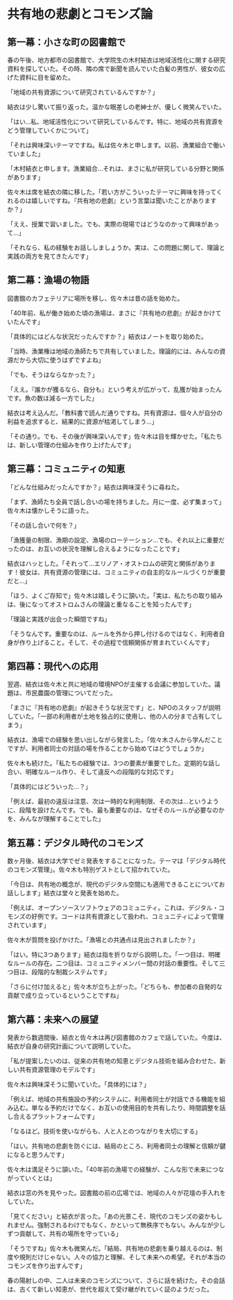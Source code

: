 # 共有地の悲劇とコモンズ論

## 第一幕：小さな町の図書館で

春の午後、地方都市の図書館で、大学院生の木村結衣は地域活性化に関する研究資料を探していた。その時、隣の席で新聞を読んでいた白髪の男性が、彼女の広げた資料に目を留めた。

「地域の共有資源について研究されているんですか？」

結衣は少し驚いて振り返った。温かな眼差しの老紳士が、優しく微笑んでいた。

「はい...私、地域活性化について研究しているんです。特に、地域の共有資源をどう管理していくかについて」

「それは興味深いテーマですね。私は佐々木と申します。以前、漁業組合で働いていました」

「木村結衣と申します。漁業組合...それは、まさに私が研究している分野と関係があります」

佐々木は席を結衣の隣に移した。「若い方がこういったテーマに興味を持ってくれるのは嬉しいですね。『共有地の悲劇』という言葉は聞いたことがありますか？」

「ええ、授業で習いました。でも、実際の現場ではどうなのかって興味があって...」

「それなら、私の経験をお話ししましょうか。実は、この問題に関して、理論と実践の両方を見てきたんです」

## 第二幕：漁場の物語

図書館のカフェテリアに場所を移し、佐々木は昔の話を始めた。

「40年前、私が働き始めた頃の漁場は、まさに『共有地の悲劇』が起きかけていたんです」

「具体的にはどんな状況だったんですか？」結衣はノートを取り始めた。

「当時、漁業権は地域の漁師たちで共有していました。理論的には、みんなの資源だから大切に使うはずですよね」

「でも、そうはならなかった？」

「ええ。『誰かが獲るなら、自分も』という考えが広がって、乱獲が始まったんです。魚の数は減る一方でした」

結衣は考え込んだ。「教科書で読んだ通りですね。共有資源は、個々人が自分の利益を追求すると、結果的に資源が枯渇してしまう...」

「その通り。でも、その後が興味深いんです」佐々木は目を輝かせた。「私たちは、新しい管理の仕組みを作り上げたんです」

## 第三幕：コミュニティの知恵

「どんな仕組みだったんですか？」結衣は興味深そうに尋ねた。

「まず、漁師たち全員で話し合いの場を持ちました。月に一度、必ず集まって」佐々木は懐かしそうに語った。

「その話し合いで何を？」

「漁獲量の制限、漁期の設定、漁場のローテーション...でも、それ以上に重要だったのは、お互いの状況を理解し合えるようになったことです」

結衣はハッとした。「それって...エリノア・オストロムの研究と関係があります！彼女は、共有資源の管理には、コミュニティの自主的なルールづくりが重要だと...」

「ほう、よくご存知で」佐々木は嬉しそうに頷いた。「実は、私たちの取り組みは、後になってオストロムさんの理論と重なることを知ったんです」

「理論と実践が出会った瞬間ですね」

「そうなんです。重要なのは、ルールを外から押し付けるのではなく、利用者自身が作り上げること。そして、その過程で信頼関係が育まれていくんです」

## 第四幕：現代への応用

翌週、結衣は佐々木と共に地域の環境NPOが主催する会議に参加していた。議題は、市民農園の管理についてだった。

「まさに『共有地の悲劇』が起きそうな状況です」と、NPOのスタッフが説明していた。「一部の利用者が土地を独占的に使用し、他の人の分まで占有してしまう」

結衣は、漁場での経験を思い出しながら発言した。「佐々木さんから学んだことですが、利用者同士の対話の場を作ることから始めてはどうでしょうか」

佐々木も続けた。「私たちの経験では、3つの要素が重要でした。定期的な話し合い、明確なルール作り、そして違反への段階的な対応です」

「具体的にはどういった...？」

「例えば、最初の違反は注意、次は一時的な利用制限、その次は...というように、段階を設けたんです。でも、最も重要なのは、なぜそのルールが必要なのかを、みんなが理解することでした」

## 第五幕：デジタル時代のコモンズ

数ヶ月後、結衣は大学でゼミ発表をすることになった。テーマは「デジタル時代のコモンズ管理」。佐々木も特別ゲストとして招かれていた。

「今日は、共有地の概念が、現代のデジタル空間にも適用できることについてお話しします」結衣は堂々と発表を始めた。

「例えば、オープンソースソフトウェアのコミュニティ。これは、デジタル・コモンズの好例です。コードは共有資源として扱われ、コミュニティによって管理されています」

佐々木が質問を投げかけた。「漁場との共通点は見出されましたか？」

「はい。特に3つあります」結衣は指を折りながら説明した。「一つ目は、明確なルールの存在。二つ目は、コミュニティメンバー間の対話の重要性。そして三つ目は、段階的な制裁システムです」

「さらに付け加えると」佐々木が立ち上がった。「どちらも、参加者の自発的な貢献で成り立っているということですね」

## 第六幕：未来への展望

発表から数週間後、結衣と佐々木は再び図書館のカフェで話していた。今度は、結衣が自身の研究計画について説明していた。

「私が提案したいのは、従来の共有地の知恵とデジタル技術を組み合わせた、新しい共有資源管理のモデルです」

佐々木は興味深そうに聞いていた。「具体的には？」

「例えば、地域の共有施設の予約システムに、利用者同士が対話できる機能を組み込む。単なる予約だけでなく、お互いの使用目的を共有したり、時間調整を話し合えるプラットフォームです」

「なるほど。技術を使いながらも、人と人とのつながりを大切にする」

「はい。共有地の悲劇を防ぐには、結局のところ、利用者同士の理解と信頼が鍵になると思うんです」

佐々木は満足そうに頷いた。「40年前の漁場での経験が、こんな形で未来につながっていくとは」

結衣は窓の外を見やった。図書館の前の広場では、地域の人々が花壇の手入れをしていた。

「見てください」と結衣が言った。「あの光景こそ、現代のコモンズの姿かもしれません。強制されるわけでもなく、かといって無秩序でもない。みんなが少しずつ貢献して、共有の場所を守っている」

「そうですね」佐々木も微笑んだ。「結局、共有地の悲劇を乗り越えるのは、制度や規則だけじゃない。人々の協力と理解、そして未来への希望。それが本当のコモンズを作り出すんです」

春の陽射しの中、二人は未来のコモンズについて、さらに話を続けた。その会話は、古くて新しい知恵が、世代を超えて受け継がれていく証のようだった。